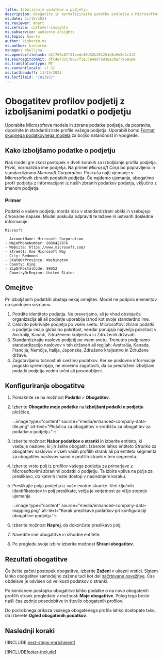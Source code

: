 ```yaml
---
title: Izboljšanje podatkov o podjetju
description: Obogatite in normalizirajte podatke podjetja z Microsoftovimi modeli.
ms.date: 11/15/2021
ms.reviewer: mhart
ms.service: customer-insights
ms.subservice: audience-insights
ms.topic: how-to
author: kishorem-ms
ms.author: kishorem
manager: shellyha
ms.openlocfilehash: d11700c87f31cedc40d32b201251d8a9e2e2c312
ms.sourcegitcommit: dfc4843cc78857f1e3ca49d7b938e3ba77969169
ms.translationtype: MT
ms.contentlocale: sl-SI
ms.lasthandoff: 11/15/2021
ms.locfileid: "7813937"
---
```

# <a name="enrichment-of-company-profiles-with-enhanced-company-data"></a>Obogatitev profilov podjetij z izboljšanimi podatki o podjetju

Uporabite Microsoftove modele in zbrane podatke podjetja, da popravite, dopolnite in standardizirate profile vašega podjetja. Uporabili bomo [Format skupnega podatkovnega modela](/common-data-model/schema/core/applicationcommon/account) za boljšo natančnost in vpoglede.

## <a name="how-we-enhance-company-data"></a>Kako izboljšamo podatke o podjetju

Naš model gre skozi postopek v dveh korakih za izboljšanje profila podjetja. Prvič, normalizira ime podjetja. Na primer *Microsoft Corp* bo popravljeno in standardizirano *Microsoft Corporation*. Poskuša najti ujemanje v Microsoftovih zbranih podatkih podjetja. Če najdemo ujemanje, obogatimo profil podjetja z informacijami iz naših zbranih podatkov podjetja, vključno z imenom podjetja.


### <a name="example"></a>Primer

Podatki o vašem podjetju morda niso v standardizirani obliki in vsebujejo črkovalne napake. Model poskuša odpraviti te težave in ustvariti dosledne informacije.

```Input
Microsft
```

```Output
- AccountName: Microsoft Corporation
- MainPhoneNumber: 8006427676
- Website: https://www.microsoft.com/
- Street1: One Microsoft Way
- City: Redmond
- StateOrProvince: Washington
- County: King
- ZipOrPostalCode: 98052
- CountryOrRegion: United States
```

## <a name="limitations"></a>Omejitve

Pri izboljšanih podatkih obstaja nekaj omejitev. Model ne podpira elementov na spodnjem seznamu.

1.  Potrdite identiteto podjetja. Ne preverjamo, ali je vhod obstoječa organizacija ali ali podjetje uporablja izhod kot svoje standardno ime.
2.  Celovito pokrivajte podjetja po vsem svetu. Microsoftovi zbrani podatki o podjetju imajo globalno pokritost, vendar ponujajo največjo pokritost v Avstraliji, Kanadi, Združenem kraljestvu in Združenih državah.
3.  Standardizirajte naslove podjetij po vsem svetu. Trenutno podpiramo standardizacijo naslovov v teh državah ali regijah: Avstralija, Kanada, Francija, Nemčija, Italija, Japonska, Združeno kraljestvo in Združene države.
4.  Zagotavljamo točnost ali svežino podatkov. Ker se poslovne informacije pogosto spreminjajo, ne moremo zagotoviti, da so predloženi izboljšani podatki podjetja vedno točni ali posodobljeni.

## <a name="configure-the-enrichment"></a>Konfiguriranje obogatitve

1. Pomaknite se na možnost **Podatki** > **Obogatitev**.

1. Izberite **Obogatite moje podatke** na **Izboljšani podatki o podjetju** ploščice.

   :::image type="content" source="media/enhanced-company-data-tile.png" alt-text="Ploščica za obogatitev v središču za obogatitev za podatke o podjetju.":::

1. Izberite možnost **Nabor podatkov o stranki** in izberite entiteto, ki vsebuje naslove, ki jih želite obogatiti. Izberete lahko entiteto *Stranka* za obogatitev naslovov v vseh vaših profilih strank ali pa entiteto segmenta za obogatitev naslovov samo v profilih strank v tem segmentu.

1. Izberite vrsto polj iz profilov vašega podjetja za primerjavo z Microsoftovimi zbranimi podatki o podjetju. Ta izbira vpliva na polja za preslikavo, do katerih imate dostop v naslednjem koraku.

1.  Preslikajte polja podjetja iz vaše enotne stranke. Več ključnih identifikatorjev in polj preslikate, večja je verjetnost za višjo stopnjo ujemanja.

    :::image type="content" source="media/enhanced-company-data-mapping.png" alt-text="Korak preslikave podatkov pri konfiguraciji obogatitve podjetja.":::

1. Izberite možnost **Naprej**, da dokončate preslikavo polj.

1. Navedite ime obogatitve in izhodne entitete.

1. Po pregledu svoje izbire izberite možnost **Shrani obogatitev**.

## <a name="enrichment-results"></a>Rezultati obogatitve

Če želite začeti postopek obogatitve, izberite **Zaženi** v ukazni vrstici. Sistem lahko obogatitev samodejno zažene tudi kot del [načrtovane osvežitve](system.md#schedule-tab). Čas obdelave je odvisen od velikosti podatkov o stranki.

Po končanem postopku obogatitve lahko podatke o na novo obogatenih profilih strank pregledate v možnosti **Moje obogatitve**. Poleg tega boste našli čas zadnje posodobitve in število obogatenih profilov.

Do podrobnega prikaza vsakega obogatenega profila lahko dostopate tako, da izberete **Ogled obogatenih podatkov**.

## <a name="next-steps"></a>Naslednji koraki

[!INCLUDE [next-steps-enrichment](../includes/next-steps-enrichment.md)]

[!INCLUDE[footer-include](../includes/footer-banner.md)]
